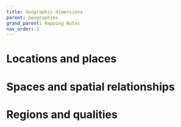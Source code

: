 ```yaml
---
title: Geographic dimensions 
parent: Geographies
grand_parent: Mapping Notes
nav_order: 1
---
```


# Locations and places

# Spaces and spatial relationships

# Regions and qualities